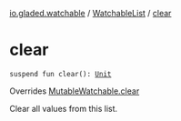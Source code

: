 [io.gladed.watchable](../index.md) / [WatchableList](index.md) / [clear](./clear.md)

# clear

`suspend fun clear(): `[`Unit`](https://kotlinlang.org/api/latest/jvm/stdlib/kotlin/-unit/index.html)

Overrides [MutableWatchable.clear](../-mutable-watchable/clear.md)

Clear all values from this list.

